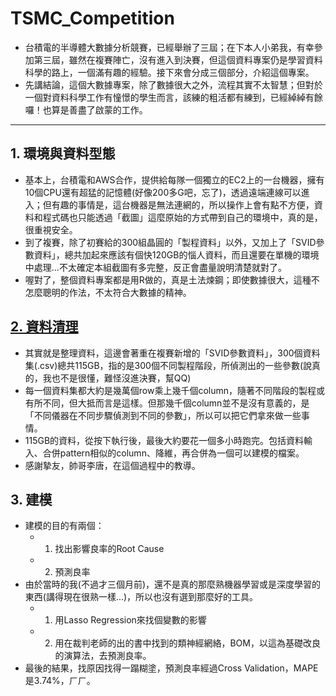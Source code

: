 # TSMC_Competition

- 台積電的半導體大數據分析競賽，已經舉辦了三屆；在下本人小弟我，有幸參加第三屆，雖然在複賽陣亡，沒有進入到決賽，但這個資料專案仍是學習資料科學的路上，一個滿有趣的經驗。接下來會分成三個部分，介紹這個專案。
- 先講結論，這個大數據專案，除了數據很大之外，流程其實不太智慧；但對於一個對資料科學工作有憧憬的學生而言，該練的粗活都有練到，已經綽綽有餘囉！也算是善盡了啟蒙的工作。

---

## 1. 環境與資料型態
- 基本上，台積電和AWS合作，提供給每隊一個獨立的EC2上的一台機器，擁有10個CPU還有超猛的記憶體(好像200多G吧，忘了)，透過遠端連線可以進入；但有趣的事情是，這台機器是無法連網的，所以操作上會有點不方便，資料和程式碼也只能透過「截圖」這麼原始的方式帶到自己的環境中，真的是，很重視安全。
- 到了複賽，除了初賽給的300組晶圓的「製程資料」以外，又加上了「SVID參數資料」，總共加起來應該有個快120GB的惱人資料，而且還要在單機的環境中處理...不太確定本組截圖有多完整，反正會盡量說明清楚就對了。
- 喔對了，整個資料專案都是用R做的，真是土法煉鋼；即使數據很大，這種不怎麼聰明的作法，不太符合大數據的精神。

## [2. 資料清理](https://github.com/chenhsishen/TSMC_Competition/blob/master/Dimension_Reduction.md)
- 其實就是整理資料，這邊會著重在複賽新增的「SVID參數資料」，300個資料集(.csv)總共115GB，指的是300個不同製程階段，所偵測出的一些參數(說真的，我也不是很懂，難怪沒進決賽，幫QQ)
- 每一個資料集都大約是幾萬個row乘上幾千個column，隨著不同階段的製程或有所不同，但大抵而言是這樣。但那幾千個column並不是沒有意義的，是「不同儀器在不同步驟偵測到不同的參數」，所以可以把它們拿來做一些事情。
- 115GB的資料，從按下執行後，最後大約要花一個多小時跑完。包括資料輸入、合併pattern相似的column、降維，再合併為一個可以建模的檔案。
- 感謝摯友，帥哥李唐，在這個過程中的教導。

## 3. 建模
- 建模的目的有兩個：
    - 1. 找出影響良率的Root Cause
    - 2. 預測良率
- 由於當時的我(不過才三個月前)，還不是真的那麼熟機器學習或是深度學習的東西(講得現在很熟一樣...)，所以也沒有選到那麼好的工具。
    - 1. 用Lasso Regression來找個變數的影響
    - 2. 用在裁判老師的出的書中找到的類神經網絡，BOM，以這為基礎改良的演算法，去預測良率。
- 最後的結果，找原因找得一蹋糊塗，預測良率經過Cross Validation，MAPE是3.74%，ㄏㄏ。
 

